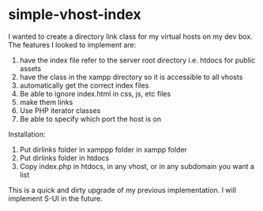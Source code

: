 simple-vhost-index
==================

I wanted to create a directory link class for my virtual hosts on my dev box. 
The features I looked to implement are:
  1. have the index file refer to the server root directory i.e. htdocs for public assets
  2. have the class in the xampp directory so it is accessible to all vhosts
  2. automatically get the correct index files
  3. Be able to ignore index.html in css, js, etc files
  4. make them links
  5. Use PHP iterator classes
  6. Be able to specify which port the host is on
  
  Installation:

  1. Put dirlinks folder in xamppp folder in xampp folder
  2. Put dirlinks folder in htdocs
  3. Copy index.php in htdocs, in any vhost, or in any subdomain you want a list
  
This is a quick and dirty upgrade of my previous implementation.
I will implement S-UI in the future. 
